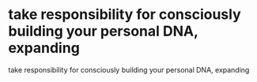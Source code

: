 # take responsibility for consciously building your personal DNA, expanding

take responsibility for consciously building your personal DNA, expanding